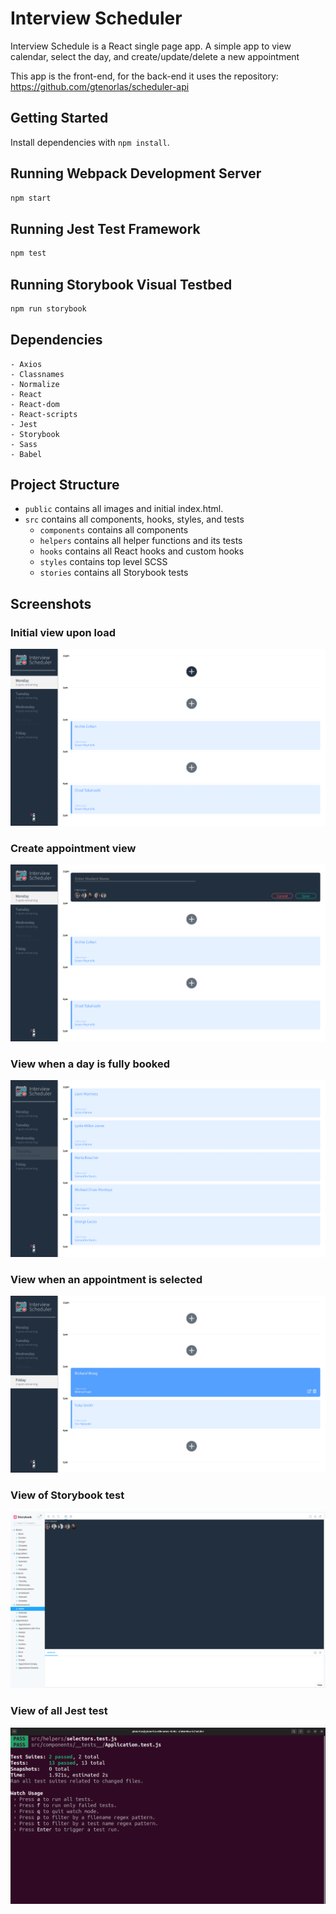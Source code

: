 # Interview Scheduler

Interview Schedule is a React single page app. A simple app to view calendar, select the day, and create/update/delete a new appointment

This app is the front-end, for the back-end it uses the repository:
https://github.com/gtenorlas/scheduler-api


## Getting Started

Install dependencies with `npm install`.

## Running Webpack Development Server

```sh
npm start
```

## Running Jest Test Framework

```sh
npm test
```

## Running Storybook Visual Testbed

```sh
npm run storybook
```

## Dependencies
    - Axios
    - Classnames
    - Normalize
    - React
    - React-dom
    - React-scripts
    - Jest
    - Storybook
    - Sass
    - Babel


## Project Structure
* `public` contains all images and initial index.html.
* `src` contains all components, hooks, styles, and tests
  * `components` contains all components
  * `helpers` contains all helper functions and its tests
  * `hooks` contains all React hooks and custom hooks
  * `styles` contains top level SCSS
  * `stories` contains all Storybook tests

## Screenshots

### Initial view upon load
!["Screenshot of initial view upon load"](docs/initial.png)

### Create appointment view 
!["Screenshot of create appointment upon clicking +"](docs/create_appointment.png)

### View when a day is fully booked
!["Screenshot of fully booked day](docs/fully_booked.png)

### View when an appointment is selected
!["Screenshot of a selected appointment](docs/selected_appointment.png)

### View of Storybook test
!["Screenshot of storybook test](docs/storybook_test.png)

### View of all Jest test
!["Screenshot of jest test](docs/jest_test.png)